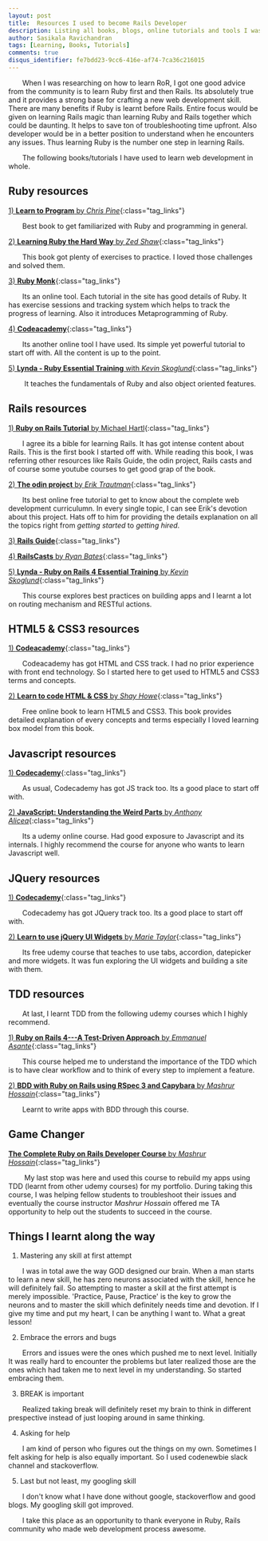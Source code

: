```yaml
---
layout: post
title:  Resources I used to become Rails Developer
description: Listing all books, blogs, online tutorials and tools I was using to learn Rails
author: Sasikala Ravichandran
tags: [Learning, Books, Tutorials]
comments: true
disqus_identifier: fe7bdd23-9cc6-416e-af74-7ca36c216015
---
```


&ensp;&ensp;&ensp;&ensp;When I was researching on how to learn RoR, I got one good advice from the community is to learn Ruby first and then Rails. Its absolutely true and it provides a strong base for crafting a new web development skill. There are many benefits if Ruby is learnt before Rails. Entire focus would be given on learning Rails magic than learning Ruby and Rails together which could be daunting. It helps to save ton of troubleshooting time upfront. Also developer would be in a better position to understand when he encounters any issues. Thus learning Ruby is the number one step in learning Rails.

&ensp;&ensp;&ensp;&ensp;The following books/tutorials I have used to learn web development in whole.

## Ruby resources

[1) **Learn to Program** by *Chris Pine*](https://pine.fm/LearnToProgram/chap_00.html){:class="tag_links"}

&ensp;&ensp;&ensp;&ensp;Best book to get  familiarized with Ruby and programming in general.

[2) **Learning Ruby the Hard Way** by *Zed Shaw*](http://learnrubythehardway.org/book/){:class="tag_links"}

&ensp;&ensp;&ensp;&ensp;This book got plenty of exercises to practice. I loved those challenges and solved them.

[3) **Ruby Monk**](https://rubymonk.com/){:class="tag_links"}

&ensp;&ensp;&ensp;&ensp;Its an online tool. Each tutorial in the site has good details of Ruby. It has exercise sessions and tracking system which helps to track the progress of learning. Also it introduces Metaprogramming of Ruby.
 
[4) **Codeacademy**](https://www.codecademy.com/){:class="tag_links"}

&ensp;&ensp;&ensp;&ensp;Its another online tool I have used. Its simple yet powerful tutorial to start off with. All the content is up to the point. 

[5) **Lynda - Ruby Essential Training** with *Kevin Skoglund*](https://www.lynda.com/Ruby-tutorials/essential-training/47905-2.html){:class="tag_links"}

&ensp;&ensp;&ensp;&ensp; It teaches the fundamentals of Ruby and also object oriented features.

## Rails resources

[1) **Ruby on Rails Tutorial** by Michael Hartl](https://www.railstutorial.org/book){:class="tag_links"}

&ensp;&ensp;&ensp;&ensp;I agree its a bible for learning Rails. It has got intense content about Rails. This is the first book I started off with. While reading this book, I was referring other resources like Rails Guide, the odin project, Rails casts and of course some youtube courses to get good grap of the book.

[2) **The odin project** by *Erik Trautman*](http://www.theodinproject.com/){:class="tag_links"}

&ensp;&ensp;&ensp;&ensp;Its best online free tutorial to get to know about the complete web development curriculumn. In every single topic, I can see Erik's devotion about this project. Hats off to him for providing the details explanation on all the topics right from *getting started* to *getting hired*.

[3) **Rails Guide**](http://guides.rubyonrails.org/){:class="tag_links"}

[4) **RailsCasts** by *Ryan Bates*](http://railscasts.com/){:class="tag_links"}

[5) **Lynda - Ruby on Rails 4 Essential Training** by *Kevin Skoglund*](https://www.lynda.com/Ruby-Rails-tutorials/Ruby-Rails-4-Essential-Training/139989-2.html){:class="tag_links"}

&ensp;&ensp;&ensp;&ensp;This course explores best practices on building apps and I learnt a lot on routing mechanism and RESTful actions.

## HTML5 & CSS3 resources

[1) **Codeacademy**](https://www.codecademy.com/){:class="tag_links"}

&ensp;&ensp;&ensp;&ensp;Codeacademy has got HTML and CSS track. I had no prior experience with front end technology. So I started here to get used to HTML5 and CSS3 terms and concepts. 

[2) **Learn to code HTML & CSS** by *Shay Howe*](http://learn.shayhowe.com/html-css/){:class="tag_links"}

&ensp;&ensp;&ensp;&ensp;Free online book to learn HTML5 and CSS3. This book provides detailed explanation of every concepts and terms especially I loved learning box model from this book. 

## Javascript resources

[1) **Codecademy**](https://www.codecademy.com/){:class="tag_links"}

&ensp;&ensp;&ensp;&ensp;As usual, Codecademy has got JS track too. Its a good place to start off with.

[2) **JavaScript: Understanding the Weird Parts** by *Anthony Alicea*](){:class="tag_links"}

&ensp;&ensp;&ensp;&ensp;Its a udemy online course. Had good exposure to Javascript and its internals. I highly recommend the course for anyone who wants to learn Javascript well. 

## JQuery resources

[1) **Codecademy**](https://www.codecademy.com/){:class="tag_links"}

&ensp;&ensp;&ensp;&ensp;Codecademy has got JQuery track too. Its a good place to start off with.

[2) **Learn to use jQuery UI Widgets** by *Marie Taylor*](https://www.udemy.com/learn-to-use-jquery-ui-widgets/){:class="tag_links"}

&ensp;&ensp;&ensp;&ensp;Its free udemy course that teaches to use tabs, accordion, datepicker and more widgets. It was fun exploring the UI widgets and building a site with them.

## TDD resources
&ensp;&ensp;&ensp;&ensp;At last, I learnt TDD from the following udemy courses which I highly recommend.

[1) **Ruby on Rails 4---A Test-Driven Approach** by *Emmanuel Asante*](https://www.udemy.com/ruby-on-rails-4-a-test-driven-approach/){:class="tag_links"}

&ensp;&ensp;&ensp;&ensp;This course helped me to understand the importance of the TDD which is to have clear workflow and to think of every step to implement a feature. 

[2) **BDD with Ruby on Rails using RSpec 3 and Capybara** by *Mashrur Hossain*](https://www.udemy.com/rubyonrails-bdd-rspec-capybara/){:class="tag_links"}

&ensp;&ensp;&ensp;&ensp;Learnt to write apps with BDD through this course. 

## Game Changer

[**The Complete Ruby on Rails Developer Course** by *Mashrur Hossain*](https://www.udemy.com/the-complete-ruby-on-rails-developer-course/){:class="tag_links"}

&ensp;&ensp;&ensp;&ensp; My last stop was here and used this course to rebuild my apps using TDD (learnt from other udemy courses) for my portfolio. During taking this course, I was helping fellow students to troubleshoot their issues and eventually the course instructor *Mashrur Hossain* offered me TA opportunity to help out the students to succeed in the course.  

## Things I learnt along the way

1) Mastering any skill at first attempt

&ensp;&ensp;&ensp;&ensp;I was in total awe the way GOD designed our brain. When a man starts to learn a new skill, he has zero neurons associated with the skill, hence he will definitely fail. So attempting to master a skill at the first attempt is merely impossible. 'Practice, Pause, Practice' is the key to grow the neurons and to master the skill which definitely needs time and devotion. If I give my time and put my heart, I can be anything I want to. What a great lesson!

2) Embrace the errors and bugs

&ensp;&ensp;&ensp;&ensp;Errors and issues were the ones which pushed me to next level. Initially It was really hard to encounter the problems but later realized those are the ones which had taken me to next level in my understanding. So started embracing them.

3) BREAK is important

&ensp;&ensp;&ensp;&ensp;Realized taking break will definitely reset my brain to think in different prespective instead of just looping around in same thinking.

4) Asking for help

&ensp;&ensp;&ensp;&ensp;I am kind of person who figures out the things on my own. Sometimes I felt asking for help is also equally important. So I used codenewbie slack channel and stackoverflow. 

5) Last but not least, my googling skill

&ensp;&ensp;&ensp;&ensp;I don't know what I have done without google, stackoverflow and good blogs. My googling skill got improved.

&ensp;&ensp;&ensp;&ensp;I take this place as an opportunity to thank everyone in Ruby, Rails community who made web development process awesome.